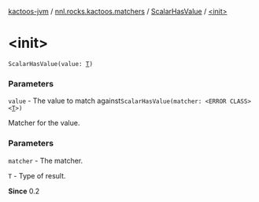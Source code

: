 [kactoos-jvm](../../index.md) / [nnl.rocks.kactoos.matchers](../index.md) / [ScalarHasValue](index.md) / [&lt;init&gt;](./-init-.md)

# &lt;init&gt;

`ScalarHasValue(value: `[`T`](index.md#T)`)`

### Parameters

`value` - The value to match against`ScalarHasValue(matcher: <ERROR CLASS><`[`T`](index.md#T)`>)`

Matcher for the value.

### Parameters

`matcher` - The matcher.

`T` - Type of result.

**Since**
0.2

